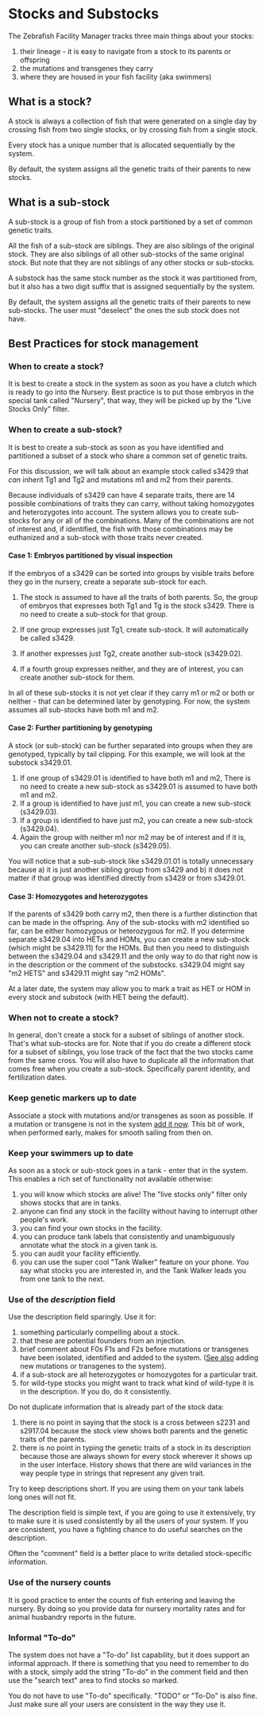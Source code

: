 # Stocks and Substocks

The Zebrafish Facility Manager tracks three main things about your stocks:

1. their lineage - it is easy to navigate from a stock to its parents or offspring
1. the mutations and transgenes they carry
1. where they are housed in your fish facility (aka swimmers)

## What is a stock?

A stock is always a collection of fish that were generated on a single day by crossing 
fish from two single stocks, or by crossing fish from a single stock.

Every stock has a unique number that is allocated sequentially by the system.

By default, the system assigns all the genetic traits of their parents to new stocks.

## What is a sub-stock

A sub-stock is a group of fish from a stock partitioned by a set of common genetic traits.

All the fish of a sub-stock are siblings. 
They are also siblings of the original stock.
They are also siblings of all other sub-stocks of the same original stock.
But note that they are not siblings of any other stocks or sub-stocks.

A substock has the same stock number as the stock it was partitioned from,
but it also has a two digit suffix that is assigned sequentially by the system.

By default, the system assigns all the genetic traits of their parents to new sub-stocks.
The user must "deselect" the ones the sub stock does not have.

## Best Practices for stock management

### When to create a stock?

It is best to create a stock in the system as soon as you have a clutch which is ready
to go into the Nursery.
Best practice is to put those embryos in the special tank called "Nursery",
that way, they will be picked up by the "Live Stocks Only" filter.

### When to create a sub-stock?

It is best to create a sub-stock as soon as you have identified and partitioned
a subset of a stock who share a common set of genetic traits.

For this discussion, we will talk about an example stock called s3429 that *can* inherit
Tg1 and Tg2 and mutations m1 and m2 from their parents.

Because individuals of s3429 can have 4 separate traits, there are 14 possible combinations
of traits they can carry,
without taking homozygotes and heterozygotes into account.
The system allows you to create sub-stocks for any or all of the combinations.
Many of the combinations are not of interest and, if identified, the fish with those combinations may
be euthanized and a sub-stock with those traits never created.

#### Case 1: Embryos partitioned by visual inspection

If the embryos of a s3429 can be sorted into groups by visible traits before they go in the nursery,
create a separate sub-stock for each.  

1. The stock is assumed to have all the traits of both parents.
So, the group of embryos that expresses both Tg1 and Tg is the stock s3429.
There is no need to create a sub-stock for that group.
   
1. If one group expresses just Tg1, create sub-stock.
It will automatically be called s3429.
1. If another expresses just Tg2, create another sub-stock (s3429.02).
1. If a fourth group expresses neither, and they are of interest, you can create another sub-stock for them.

In all of these sub-stocks it is not yet clear if they carry m1 or m2 or both or 
neither - that can be determined later by genotyping.
For now, the system assumes all sub-stocks have both m1 and m2.

#### Case 2: Further partitioning by genotyping

A stock (or sub-stock) can be further separated into groups when they are genotyped,
typically by tail clipping.
For this example, we will look at the substock s3429.01.

1. If one group of s3429.01 is identified to have both m1 and m2,
There is no need to create a new sub-stock as s3429.01 is assumed to have both m1 and m2.
1. If a group is identified to have just m1, you can create a new sub-stock (s3429.03).
1. If a group is identified to have just m2, you can create a new sub-stock (s3429.04).
1. Again the group with neither m1 nor m2 may be of interest
and if it is, you can create another sub-stock (s3429.05).

You will notice that a sub-sub-stock like s3429.01.01 is totally unnecessary because 
a) it is just another sibling group from s3429 and b) it does not matter if that group was identified directly from
s3429 or from s3429.01.

#### Case 3: Homozygotes and heterozygotes

If the parents of s3429 both carry m2, then there is a further
distinction that can be made in the offspring.
Any of the sub-stocks with m2 identified so far, can be either homozygous or heterozygous for m2.
If you determine separate s3429.04 into HETs and HOMs, you can create 
a new sub-stock (which might be s3429.11) for the HOMs.
But then you need to distinguish between the s3429.04 and s3429.11 and the only way to do
that right now is in the description or the comment of the substocks.
s3429.04 might say "m2 HETS" and s3429.11 might say "m2 HOMs".

At a later date, the system may allow you to mark a trait as HET or HOM in every stock and substock 
(with HET being the default).

### When not to create a stock?

In general, don't create a stock for a subset of siblings of another stock.
That's what sub-stocks are for.
Note that if you do create a different stock for a subset of siblings, you lose
track of the fact that the two stocks came from the same cross.
You will also have to duplicate all the information that comes free when you create a sub-stock.
Specifically parent identity, and fertilization dates.


### Keep genetic markers up to date

Associate a stock with mutations and/or transgenes as soon as possible.
If a mutation or transgene is not in the system [add it now](mutations.md#when-do-you-add-a-mutation-to-the-system).
This bit of work, when performed early, makes for smooth sailing from then on.

### Keep your swimmers up to date

As soon as a stock or sub-stock goes in a tank - enter that in the system.
This enables a rich set of functionality not available otherwise:

1. you will know which stocks are alive! The "live stocks only" filter only shows stocks that are in tanks.
1. anyone can find any stock in the facility without having to interrupt other people's work.
1. you can find your own stocks in the facility.
1. you can produce tank labels that consistently and unambiguously annotate what the stock in a given tank is.
1. you can audit your facility efficiently.
1. you can use the super cool "Tank Walker" feature on your phone. 
You say what stocks you are interested in, and the Tank Walker leads you from one tank to the next.

### Use of the *description* field

Use the description field sparingly. Use it for:

1. something particularly compelling about a stock.
1. that these are potential founders from an injection.
1. brief comment about F0s F1s and F2s before mutations or transgenes have been isolated,
identified and added to the system.
([See also](mutations.md#when-do-you-add-a-mutation-to-the-system) adding new mutations or transgenes to the system).
1. if a sub-stock are all heterozygotes or homozygotes for a particular trait.
1. for wild-type stocks you might want to track what kind of wild-type it is in the description.
If you do, do it consistently.

Do not duplicate information that is already part of the stock data:

1. there is no point in saying that the stock is a cross between s2231 and s2917.04 because
the stock view shows both parents and the genetic traits of the parents.
1. there is no point in typing the genetic traits of a stock in its description because those are
always shown for every stock
wherever it shows up in the user interface.
History shows that there are wild variances in the way people type in strings that represent any given trait.

Try to keep descriptions short.
If you are using them on your tank labels long ones will not fit.

The description field is simple text, if you are going to use it extensively, try to make sure it is used
consistently by all the users of your system.  If you are consistent, you have a fighting chance
to do useful searches on the description.

Often the "comment" field is a better place to write detailed stock-specific information.

### Use of the nursery counts

It is good practice to enter the counts of fish entering and leaving the nursery.
By doing so you provide data for nursery mortality rates and for
animal husbandry reports in the future.

### Informal "To-do"

The system does not have a "To-do" list capability, but it does support an informal approach.
If there is something that you need to remember to do with a stock, simply add the string "To-do" in the comment field
and then use the "search text" area to find stocks so marked.

You do not have to use "To-do" specifically.  "TODO" or "To-Do" is also fine.
Just make sure all your users are consistent in the way they use it.



